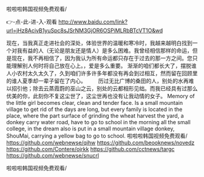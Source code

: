 
啦啦啦韩国视频免费观看/




👉-点-此-进-入-观看  http://www.baidu.com/link?url=jHz8AcivB1yuSpc8sJSrNM3GjOR6OSPiMLRbBTcVT1O&wd




现在，当我真正走进社会的深处，体验世界的温暖和寒冷时，我越来越明白找到一个对我有益的人（无论是朋友还是情人）是多么困难。我曾经相信那样的命运，但是现在，我不再相信了，因为我认为所有命运都只存在于过去的那一方之间。您只能理解别人何时将自己放在心上。，爱是多么重要。
渐渐的咱们都长大了，摆脱谁人小农村太久太久了，久到咱们许多许多年都没有再会到过相互，然而留在回顾里的谁人夏季却一辈子留在了内心。
　　历过无比广博的桑田的人，别处的水再难以招引他；除去云蒸霞蔚的巫山之云，别处的云都相形见绌。而我已经具有过那么优美的你，此刻你不复这尘世了，这尘世再也没有让我动情的女子。
Memory of the little girl becomes clear, clean and tender face.
Is a small mountain village to get rid of the days are long, but every family is located in the place, where the part surface of grinding the wheat harvest the yard, a donkey carry water road, have to go to school in the morning all the small college, in the dream also is put in a small mountain village donkey, ShouMai, carrying a yellow bag to go to school.
啦啦啦韩国视频免费观看/ https://github.com/webnewse/qihw
https://github.com/beooknews/novedz
https://github.com/Contere/ojrkk
https://github.com/cctnews/targc
https://github.com/webnewse/snucrl





啦啦啦韩国视频免费观看/
